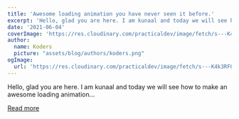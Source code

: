 ```yaml
---
title: 'Awesome loading animation you have never seen it before.'
excerpt: 'Hello, glad you are here. I am kunaal and today we will see how to make an awesome loading animation...'
date: '2021-06-04'
coverImage: 'https://res.cloudinary.com/practicaldev/image/fetch/s---K4k3RF0--/c_imagga_scale,f_auto,fl_progressive,h_420,q_auto,w_1000/https://dev-to-uploads.s3.amazonaws.com/uploads/articles/iny0sghkhrcq87917ax7.png'
author:
  name: Koders
  picture: "assets/blog/authors/koders.png"
ogImage:
  url: 'https://res.cloudinary.com/practicaldev/image/fetch/s---K4k3RF0--/c_imagga_scale,f_auto,fl_progressive,h_420,q_auto,w_1000/https://dev-to-uploads.s3.amazonaws.com/uploads/articles/iny0sghkhrcq87917ax7.png'
---
```


Hello, glad you are here. I am kunaal and today we will see how to make an awesome loading animation...

[Read more](https://dev.to/kunaal438/how-to-make-this-awesome-loading-animation-136l)

